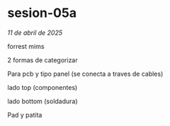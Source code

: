 # sesion-05a

*11 de abril de 2025*

forrest mims

2 formas de categorizar

Para pcb y tipo panel (se conecta a traves de cables)

lado top (componentes)

lado bottom (soldadura)

Pad y patita
